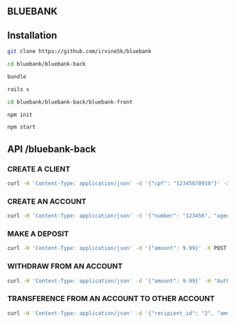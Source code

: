 ## BLUEBANK

## Installation
```bash
git clone https://github.com/irvine5k/bluebank

cd bluebank/bluebank-back

bundle

rails s

cd bluebank/bluebank-back/bluebank-front

npm init

npm start
```

## API /bluebank-back

### CREATE A CLIENT
```bash
curl -H 'Content-Type: application/json' -d '{"cpf": "12345678910"}' -X POST 'http://localhost:3000/clients'
```

### CREATE AN ACCOUNT
```bash
curl -H 'Content-Type: application/json' -d '{"number": "123456", "agency": "123", "client_id": 1}' -X POST 'http://localhost:3000/accounts'
```

### MAKE A DEPOSIT
```bash
curl -H 'Content-Type: application/json' -d '{"amount": 9.99}' -X POST 'http://localhost:3000/accounts/1/deposit'
```

### WITHDRAW FROM AN ACCOUNT
```bash
curl -H 'Content-Type: application/json' -d '{"amount": 9.99}' -H "Authorization: Bearer <ACCESS_TOKEN>" -X POST 'http://localhost:3000/accounts/1/withdraw'
```

### TRANSFERENCE FROM AN ACCOUNT TO OTHER ACCOUNT
```bash
curl -H 'Content-Type: application/json' -d '{"recipient_id": "2", "amount": 9.99}' -X POST 'http://localhost:3000/accounts/1/transfer'
```
